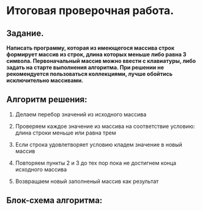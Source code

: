 # Итоговая проверочная работа.

## Задание.

**Написать программу, которая из имеющегося массива строк формирует массив из строк, длина которых меньше либо равна 3 символа. Первоначальный массив можно ввести с клавиатуры, либо задать на старте выполнения алгоритма. При решении не рекомендуется пользоваться коллекциями, лучше обойтись исключительно массивами.**

## Алгоритм решения:
1. Делаем перебор значений из исходного массива

2. Проверяем каждое значение из массива на соответствие условию: длина строки меньше или равна трем

3. Если строка удовлетворяет условию кладем значение в новый массив
4. Повторяем пункты 2 и 3 до тех пор пока не достигнем конца исходного массива
5. Возвращаем новый заполненый массив как результат

## Блок-схема алгоритма:
